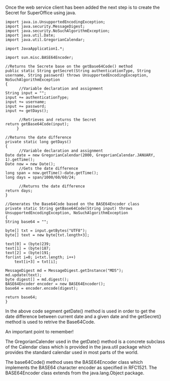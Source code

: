 <properties date="2016-06-24"
SortOrder="8"
/>

Once the web service client has been added the next step is to create the Secret for SuperOffice using java.

```
import java.io.UnsupportedEncodingException;
import java.security.MessageDigest;
import java.security.NoSuchAlgorithmException;
import java.util.Date;
import java.util.GregorianCalendar;
 
import JavaApplication1.*;
 
import sun.misc.BASE64Encoder;
 
//Returns the Secrete base on the getBase64Code() method
public static String getSecret(String authenticationType, String username, String password) throws UnsupportedEncodingException, NoSuchAlgorithmException
{
      //Variable declaration and assignment
String input = "";
input += authenticationType;
input += username;
input += password;
input += getDays();
 
      //Retrieves and returns the Secret
return getBase64Code(input);
     }
 
//Returns the date difference
private static long getDays()
{
      //Variable declaration and assignment
Date date = new GregorianCalendar(2000, GregorianCalendar.JANUARY, 1).getTime();
Date now = new Date();
      //Gets the date difference
long span = now.getTime()-date.getTime();
long days = span/1000/60/60/24;
 
      //Returns the date difference
return days;
}
 
//Generates the Base64Code based on the BASE64Encoder class
private static String getBase64Code(String input) throws UnsupportedEncodingException, NoSuchAlgorithmException
{
String base64 = "";
 
byte[] txt = input.getBytes("UTF8");
byte[] text = new byte[txt.length+3];
 
text[0] = (byte)239;
text[1] = (byte)187;
text[2] = (byte)191;
for(int i=0; i<txt.length; i++)
    text[i+3] = txt[i];
 
MessageDigest md = MessageDigest.getInstance("MD5");
md.update(text);
byte digest[] = md.digest();
BASE64Encoder encoder = new BASE64Encoder();
base64 = encoder.encode(digest);
 
return base64;
}
```

 

In the above code segment getDate() method is used in order to get the date difference between current date and a given date and the getSecret() method is used to retrive the Base64Code.

An important point to remember!

The GregorianCalender used in the getDate() method is a concrete subclass of the Calendar class which is provided in the java.util package which provides the standard calendar used in most parts of the world.

The base64Code() method uses the BASE64Encoder class which implements the BASE64 character encoder as specified in RFC1521. The BASE64Encoder class extends from the java.lang.Object package.
